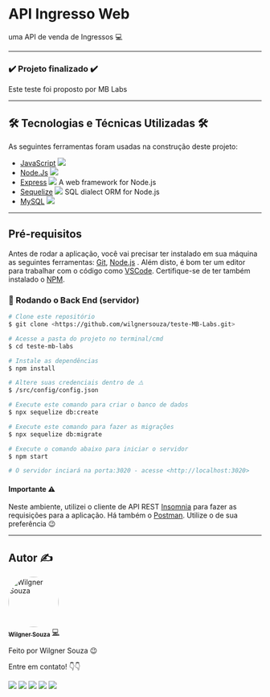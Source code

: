 # API Ingresso Web
uma API de venda de Ingressos 💻

---

### :heavy_check_mark: Projeto finalizado :heavy_check_mark:

<p> Este teste foi proposto por MB Labs <p>

---

## 🛠 Tecnologias e Técnicas Utilizadas 🛠

As seguintes ferramentas foram usadas na construção deste projeto:

- [JavaScript](https://developer.mozilla.org/pt-BR/docs/Web/JavaScript) ![](https://img.shields.io/badge/--0D0D0D.svg?style=flat&logoColor=F7DF1E&logo=javascript)
- [Node.Js](https://nodejs.org/en/) ![](https://img.shields.io/badge/--FAFAFF.svg?style=flat&logoColor=0aad47&logo=node.js)   
- [Express](https://expressjs.com/pt-br/) ![](https://img.shields.io/badge/--FAFAFF.svg?style=flat&logoColor=0D0D0D&logo=express)  A web framework for Node.js
- [Sequelize](https://sequelize.org/v7/) ![](https://img.shields.io/badge/--FAFAFF.svg?style=flat&logoColor=1572b6&logo=sequelize)  SQL dialect ORM for Node.js
- [MySQL](https://dev.mysql.com/doc/) ![](https://img.shields.io/badge/--FAFAFF.svg?style=flat&logoColor=1572b6&logo=mysql)

---

## Pré-requisitos

Antes de rodar a aplicação, você vai precisar ter instalado em sua máquina as seguintes ferramentas:
[Git](https://git-scm.com), [Node.js](https://nodejs.org/en/) . 
Além disto, é bom ter um editor para trabalhar com o código como [VSCode](https://code.visualstudio.com/). Certifique-se de ter também instalado o [NPM](https://docs.npmjs.com/).

### 🎲 Rodando o Back End (servidor)

```bash
# Clone este repositório
$ git clone <https://github.com/wilgnersouza/teste-MB-Labs.git>

# Acesse a pasta do projeto no terminal/cmd
$ cd teste-mb-labs

# Instale as dependências
$ npm install

# Altere suas credenciais dentro de ⚠️
$ /src/config/config.json

# Execute este comando para criar o banco de dados
$ npx sequelize db:create

# Execute este comando para fazer as migrações 
$ npx sequelize db:migrate

# Execute o comando abaixo para iniciar o servidor
$ npm start

# O servidor inciará na porta:3020 - acesse <http://localhost:3020>
```
#### Importante ⚠️
Neste ambiente, utilizei o cliente de API REST [Insomnia](https://insomnia.rest/) para fazer as requisições para a aplicação. Há também o [Postman](https://www.postman.com/). Utilize o de sua preferência 😉

---

## Autor ✍

<a href="https://www.linkedin.com/in/wilgner-souza-stw97/">
 <img style="border-radius: 50%;" src="https://avatars.githubusercontent.com/wilgnersouza" width="100px;" alt="Wilgner Souza"/>
 <br />
 <sub><b>Wilgner Souza</b></sub></a> <a href="https://www.linkedin.com/in/wilgner-souza-stw97/" title="Linkedin Wilgner">💻</a>

Feito por Wilgner Souza 😉 </br>

Entre em contato! 👇👇 </br>

<div>
  <a href="https://www.facebook.com/wilgner.souza.stw" target="_blank"><img src="https://img.shields.io/badge/Facebook-1877F2?style=for-the-badge&logo=facebook&logoColor=white" target="_blank"></a>
  <a href="https://www.instagram.com/showtimewill97/" target="_blank"><img src="https://img.shields.io/badge/-Instagram-b80750?style=for-the-badge&logo=instagram&logoColor=white" target="_blank"></a>
  <a href = "mailto:wilgner.showtime@gmail.com"><img src="https://img.shields.io/badge/-Gmail-e83f25?style=for-the-badge&logo=gmail&logoColor=white" target="_blank"></a>
  <a href="https://www.linkedin.com/in/wilgner-souza-stw97/" target="_blank"><img src="https://img.shields.io/badge/-LinkedIn-0a66c2?style=for-the-badge&logo=linkedin&logoColor=white" target="_blank"></a> 
    <a href="https://api.whatsapp.com/send?phone=5592992806495" target="_blank"><img src="https://img.shields.io/badge/WhatsApp-0aad47?style=for-the-badge&logo=whatsapp&logoColor=white" target="_blank"></a> 
</div>

